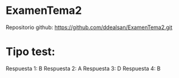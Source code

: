 # ExamenTema2
Repositorio github: https://github.com/ddealsan/ExamenTema2.git
#  Tipo test:
Respuesta 1: B
Respuesta 2: A
Respuesta 3: D
Respuesta 4: B
